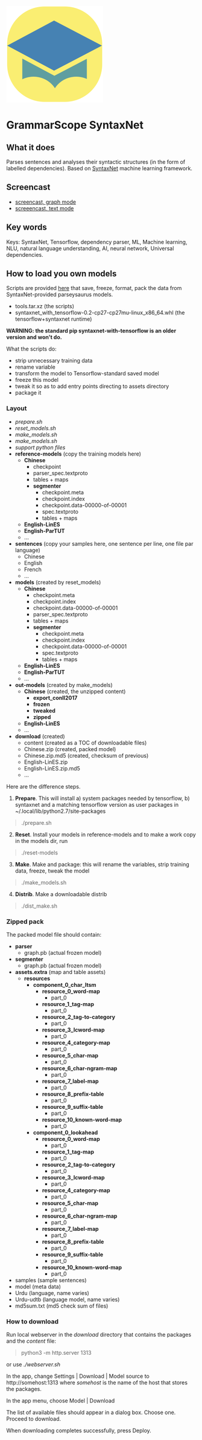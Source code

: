 ![GrammarScope](./logo.png)

# GrammarScope SyntaxNet

## What it does

Parses sentences and analyses their syntactic structures (in the form of labelled dependencies). Based on [SyntaxNet](http://ufal.mff.cuni.cz/udpipe) machine learning framework.

## Screencast

* [screencast, graph mode](https://youtu.be/u42kZY-guZc)
* [screeencast, text mode](https://youtu.be/x8f8Ti1YxLM)

## Key words

Keys: SyntaxNet, Tensorflow, dependency parser, ML, Machine learning, NLU, natural language understanding, AI, neural network, Universal dependencies.

## How to load you own models

Scripts are provided [here](https://sourceforge.net/projects/grammarscope/files/tools/) that save, freeze, format, pack the data from SyntaxNet-provided parseysaurus models.

* tools.tar.xz (the scripts)
* syntaxnet_with_tensorflow-0.2-cp27-cp27mu-linux_x86_64.whl (the tensorflow+syntaxnet runtime)

__WARNING: the standard pip syntaxnet-with-tensorflow is an older version and won't do.__

What the scripts do:

* strip unnecessary training data
* rename variable
* transform the model to Tensorflow-standard saved model
* freeze this model
* tweak it so as to add entry points directing to assets directory
* package it

### Layout

* _prepare.sh_
* _reset_models.sh_
* _make_models.sh_
* _make_models.sh_
* _support python files_
* __reference-models__ (copy the training models here)
    * __Chinese__
        * checkpoint
        * parser_spec.textproto
        * tables + maps
        * __segmenter__
            + checkpoint.meta
            + checkpoint.index
            + checkpoint.data-00000-of-00001
            + spec.textproto
            + tables + maps
    * __English-LinES__
    * __English-ParTUT__
    * ...
* __sentences__ (copy your samples here, one sentence per line, one file par language)
    * Chinese
    * English
    * French
    * ...
* __models__ (created by reset_models)
    * __Chinese__
        * checkpoint.meta
        * checkpoint.index
        * checkpoint.data-00000-of-00001
        * parser_spec.textproto
        * tables + maps
        * __segmenter__
            + checkpoint.meta
            + checkpoint.index
            + checkpoint.data-00000-of-00001
            + spec.textproto
            + tables + maps
    * __English-LinES__
    * __English-ParTUT__
    * ...
* __out-models__ (created by make_models)
    * __Chinese__ (created, the unzipped content)
        * __export_conll2017__
        * __frozen__
        * __tweaked__
        * __zipped__
    * __English-LinES__
    * ...
* __download__ (created)
    * content (created as a TOC of downloadable files)
    * Chinese.zip (created, packed model)
    * Chinese.zip.md5 (created, checksum of previous)
    * English-LinES.zip
    * English-LinES.zip.md5
    * ...

Here are the difference steps.

1. __Prepare__. This will install a) system packages needed by tensorflow, b) syntaxnet and a matching tensorflow version as user packages in ~/.local/lib/python2.7/site-packages

> ./prepare.sh

2. __Reset__. Install your models in reference-models and to make a work copy in the models dir, run

> ./reset-models

3. __Make__. Make and package: this will rename the variables, strip training data, freeze, tweak the model

> ./make_models.sh

4. __Distrib__. Make a downloadable distrib

> ./dist_make.sh

### Zipped pack

The packed model file should contain:

* __parser__
    * graph.pb (actual frozen model)
* __segmenter__
    * graph.pb (actual frozen model)
* __assets.extra__ (map and table assets)
    * __resources__
        * __component_0_char_ltsm__
            * __resource_0_word-map__
                * part_0
            * __resource_1_tag-map__
                * part_0
            * __resource_2_tag-to-category__
                * part_0
            * __resource_3_lcword-map__
                * part_0
            * __resource_4_category-map__
                * part_0
            * __resource_5_char-map__
                * part_0
            * __resource_6_char-ngram-map__
                * part_0
            * __resource_7_label-map__
                * part_0
            * __resource_8_prefix-table__
                * part_0
            * __resource_9_suffix-table__
                * part_0
            * __resource_10_known-word-map__
                * part_0
        * __component_0_lookahead__
            * __resource_0_word-map__
                * part_0
            * __resource_1_tag-map__
                * part_0
            * __resource_2_tag-to-category__
                * part_0
            * __resource_3_lcword-map__
                * part_0
            * __resource_4_category-map__
                * part_0
            * __resource_5_char-map__
                * part_0
            * __resource_6_char-ngram-map__
                * part_0
            * __resource_7_label-map__
                * part_0
            * __resource_8_prefix-table__
                * part_0
            * __resource_9_suffix-table__
                * part_0
            * __resource_10_known-word-map__
                * part_0
* samples (sample sentences)
* model (meta data)
* Urdu (language, name varies)
* Urdu-udtb (language model, name varies)
* md5sum.txt (md5 check sum of files)

### How to download

Run local webserver in the _download_ directory that contains the packages and the _content_ file:
> python3 -m http.server 1313

or use _./webserver.sh_

In the app, change Settings | Download | Model source to http://somehost:1313 where _somehost_ is the name of the host that stores the packages.

In the app menu, choose Model | Download

The list of available files should appear in a dialog box. Choose one. Proceed to download.

When downloading completes successfully, press Deploy.
